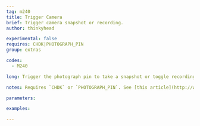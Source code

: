 ```yaml
---
tag: m240
title: Trigger Camera
brief: Trigger camera snapshot or recording.
author: thinkyhead

experimental: false
requires: CHDK|PHOTOGRAPH_PIN
group: extras

codes:
  - M240

long: Trigger the photograph pin to take a snapshot or toggle recording.

notes: Requires `CHDK` or `PHOTOGRAPH_PIN`. See [this article](http://www.doc-diy.net/photo/rc-1_hacked/) for more info.

parameters:

examples:

---
```

